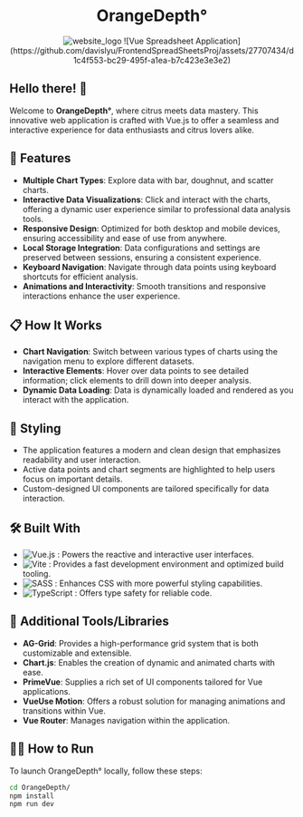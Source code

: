 <div align="center" color="orange">
  <h1>OrangeDepth°</h1>
 
 


</div>


<div align="center">
  <img src="https://github.com/davislyu/OrangeDepth/assets/27707434/9d335486-9523-4676-bd1b-3a0a073aa33c" alt="website_logo">
  ![Vue Spreadsheet Application](https://github.com/davislyu/FrontendSpreadSheetsProj/assets/27707434/d1c4f553-bc29-495f-a1ea-b7c423e3e3e2)
</div>




## Hello there! 👋

Welcome to **OrangeDepth°**, where citrus meets data mastery. This innovative web application is crafted with Vue.js to offer a seamless and interactive experience for data enthusiasts and citrus lovers alike.

## 🚀 Features

- **Multiple Chart Types**: Explore data with bar, doughnut, and scatter charts.
- **Interactive Data Visualizations**: Click and interact with the charts, offering a dynamic user experience similar to professional data analysis tools.
- **Responsive Design**: Optimized for both desktop and mobile devices, ensuring accessibility and ease of use from anywhere.
- **Local Storage Integration**: Data configurations and settings are preserved between sessions, ensuring a consistent experience.
- **Keyboard Navigation**: Navigate through data points using keyboard shortcuts for efficient analysis.
- **Animations and Interactivity**: Smooth transitions and responsive interactions enhance the user experience.

## 📋 How It Works

- **Chart Navigation**: Switch between various types of charts using the navigation menu to explore different datasets.
- **Interactive Elements**: Hover over data points to see detailed information; click elements to drill down into deeper analysis.
- **Dynamic Data Loading**: Data is dynamically loaded and rendered as you interact with the application.

## 🎨 Styling

- The application features a modern and clean design that emphasizes readability and user interaction.
- Active data points and chart segments are highlighted to help users focus on important details.
- Custom-designed UI components are tailored specifically for data interaction.

## 🛠 Built With

- ![Vue.js](https://img.shields.io/badge/vuejs-%2335495e.svg?style=for-the-badge&logo=vuedotjs&logoColor=%234FC08D) : Powers the reactive and interactive user interfaces.
- ![Vite](https://img.shields.io/badge/vite-%23646CFF.svg?style=for-the-badge&logo=vite&logoColor=white) :  Provides a fast development environment and optimized build tooling.
- ![SASS](https://img.shields.io/badge/SASS-hotpink.svg?style=for-the-badge&logo=SASS&logoColor=white) :  Enhances CSS with more powerful styling capabilities.
- ![TypeScript](https://img.shields.io/badge/typescript-%23007ACC.svg?style=for-the-badge&logo=typescript&logoColor=white) : Offers type safety for reliable code.

## 🦴 Additional Tools/Libraries

- **AG-Grid**: Provides a high-performance grid system that is both customizable and extensible.
- **Chart.js**: Enables the creation of dynamic and animated charts with ease.
- **PrimeVue**: Supplies a rich set of UI components tailored for Vue applications.
- **VueUse Motion**: Offers a robust solution for managing animations and transitions within Vue.
- **Vue Router**: Manages navigation within the application.

## 🏃🏼 How to Run

To launch OrangeDepth° locally, follow these steps:

```bash
cd OrangeDepth/
npm install
npm run dev
```




